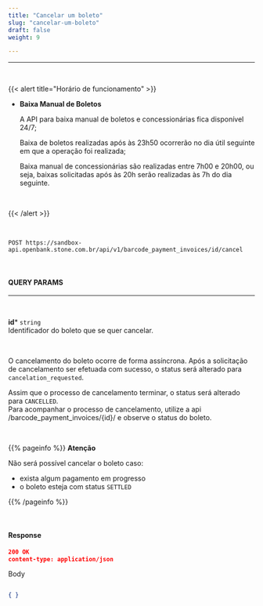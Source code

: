 ```yaml
---
title: "Cancelar um boleto"
slug: "cancelar-um-boleto"
draft: false
weight: 9

---
```

---

<br>

{{< alert title="Horário de funcionamento" >}}
<br>

- **Baixa Manual de Boletos**
	
	A API para baixa manual de boletos e concessionárias fica disponível 24/7;

	Baixa de boletos realizadas após às 23h50 ocorrerão no dia útil seguinte em que a operação foi realizada; 
	
	Baixa manual de concessionárias são realizadas entre 7h00 e 20h00, ou seja, baixas solicitadas após às 20h serão realizadas às 7h do dia seguinte.

<br>

{{< /alert >}}

<br>

```
POST https://sandbox-api.openbank.stone.com.br/api/v1/barcode_payment_invoices/id/cancel
```
<br>

#### **QUERY PARAMS**
---
<br>

**id*** `string`
<br> Identificador do boleto que se quer cancelar.

<br>


O cancelamento do boleto ocorre de forma assíncrona. Após a solicitação de cancelamento ser efetuada com sucesso, o status será alterado para `cancelation_requested`.

Assim que o processo de cancelamento terminar, o status será alterado para `CANCELLED`. 
<br>Para acompanhar o processo de cancelamento, utilize a api /barcode_payment_invoices/{id}/ e observe o status do boleto.

<br>

{{% pageinfo %}}
**Atenção**

Não será possível cancelar o boleto caso:

- exista algum pagamento em progresso
- o boleto esteja com status `SETTLED`

{{% /pageinfo %}}




<br> 

#### **Response**

```JSON
200 OK
content-type: application/json
```
Body
```JSON

{ }

